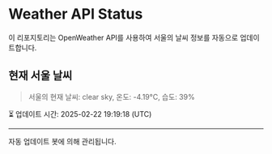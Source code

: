 
# Weather API Status

이 리포지토리는 OpenWeather API를 사용하여 서울의 날씨 정보를 자동으로 업데이트합니다.

## 현재 서울 날씨
> 서울의 현재 날씨: clear sky, 온도: -4.19°C, 습도: 39%

⏳ 업데이트 시간: 2025-02-22 19:19:18 (UTC)

---
자동 업데이트 봇에 의해 관리됩니다.
